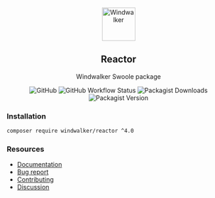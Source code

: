 <p align="center">
    <br/>
    <img src="https://user-images.githubusercontent.com/1639206/151679867-8df93936-e4af-4677-a6f3-eb33d27e038b.svg" alt="Windwalker"
        height="75">
    <br/>
</p>

<h2 align="center">Reactor</h2>

<p align="center">
    Windwalker Swoole package
</p>

<p align="center">
    <img alt="GitHub" src="https://img.shields.io/github/license/windwalker-io/reactor?style=flat-square">
    <img alt="GitHub Workflow Status" src="https://img.shields.io/github/actions/workflow/status/windwalker-io/reactor/ci.yml?label=test&style=flat-square">
    <img alt="Packagist Downloads" src="https://img.shields.io/packagist/dt/windwalker/reactor?style=flat-square">
    <img alt="Packagist Version" src="https://img.shields.io/packagist/v/windwalker/reactor?style=flat-square">
</p>

### Installation

```bash
composer require windwalker/reactor ^4.0
```

### Resources

- [Documentation](https://windwalker.io/documentation/components/reactor/)
- [Bug report](https://github.com/windwalker-io/framework)
- [Contributing](https://github.com/windwalker-io/framework)
- [Discussion](https://github.com/windwalker-io/framework/discussions)

